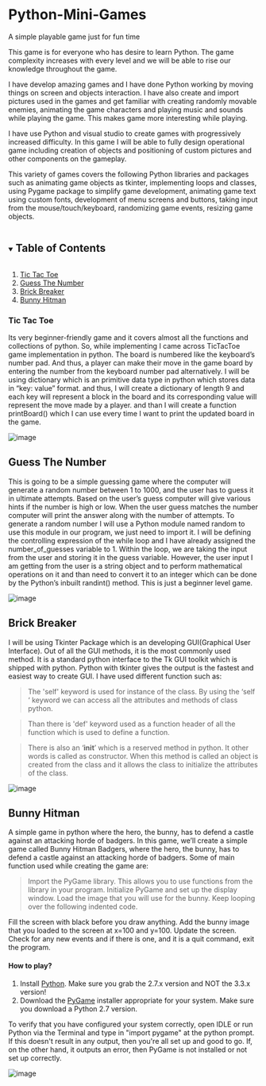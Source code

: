 # Python-Mini-Games
A simple playable game just for fun time 

This game is for everyone who has desire to learn Python. The game complexity increases with every level and we will be able to rise our knowledge throughout the game.

I have develop amazing games and I have done Python working by moving things on screen and objects interaction. I have also create and import pictures used in the games and get familiar with creating randomly movable enemies, animating the game characters and playing music and sounds while playing the game. This makes game more interesting while playing.

I have use Python and visual studio to create games with progressively increased difficulty. In this game I will be able to fully design operational game including creation of objects and positioning of custom pictures and other components on the gameplay.

This variety of games covers the following Python libraries and packages such as animating game objects as tkinter, implementing loops and classes, using Pygame package to simplify game development, animating game text using custom fonts, development of menu screens and buttons, taking input from the mouse/touch/keyboard, randomizing game events, resizing game objects.

<!-- TABLE OF CONTENTS -->
<details open="open">
  <summary><h2 style="display: inline-block">Table of Contents</h2></summary>
  <ol>
    <li>
      <a href="#Tic-Tac-Toe">Tic Tac Toe</a></li>
    <li><a href="#Guess-The-Number">Guess The Number</a></li>
    <li><a href="#Brick-Breaker">Brick Breaker</a></li>
    <li><a href="#Bunny-Hitman">Bunny Hitman</a></li>    
  </ol>
</details>

### Tic Tac Toe

Its very beginner-friendly game and it covers almost all the functions and collections of python. So, while implementing I came across TicTacToe game implementation in python.
The board is numbered like the keyboard’s number pad. And thus, a player can make their move in the game board by entering the number from the keyboard number pad alternatively.
I will be using dictionary which is an primitive data type in python which stores data in “key: value” format. and thus, I will create a dictionary of length 9 and each key will represent a block in the board and its corresponding value will represent the move made by a player. and than I will create a function printBoard() which I can use every time I want to print the updated board in the game.

![image](https://user-images.githubusercontent.com/75266216/121560458-25baab00-ca35-11eb-8a15-3c540ab09a50.png)


## Guess The Number

This is going to be a simple guessing game where the computer will generate a random number between 1 to 1000, and the user has to guess it in ultimate attempts. Based on the user’s guess computer will give various hints if the number is high or low. When the user guess matches the number computer will print the answer along with the number of attempts. To generate a random number I will use a Python module named random to use this module in our program, we just need to import it. I will be defining the controlling expression of the while loop and I have already assigned the number_of_guesses variable to 1. Within the loop, we are taking the input from the user and storing it in the guess variable. However, the user input I am getting from the user is a string object and to perform mathematical operations on it and than need to convert it to an integer which can be done by the Python’s inbuilt randint() method. This is just a beginner level game.

![image](https://user-images.githubusercontent.com/75266216/121563788-636d0300-ca38-11eb-8448-ecbcda6dd610.png)


## Brick Breaker

I will be using Tkinter Package which is an developing GUI(Graphical User Interface). Out of all the GUI methods, it is the most commonly used method. It is a standard python interface to the Tk GUI toolkit which is shipped with python. Python with tkinter gives the output is the fastest and easiest way to create GUI. I have used different function such as:
> The 'self' keyword is used for instance of the class. By using the ‘self ‘ keyword we can access all the attributes and methods of class python.

> Than there is 'def' keyword used as a function header of all the function which is used to define a function.

> There is also an ‘__init__’ which is a reserved method in python. It other words is called as constructor. When this method is called an object is created from the class and it allows the class to initialize the attributes of the class.

![image](https://user-images.githubusercontent.com/75266216/121652381-36146980-cab9-11eb-85f2-de8d8a057d93.png)

## Bunny Hitman

A simple game in python where the hero, the bunny, has to defend a castle against an attacking horde of badgers. In this game, we’ll create a simple game called Bunny Hitman Badgers, where the hero, the bunny, has to defend a castle against an attacking horde of badgers. Some of main function used while creating the game are:

> Import the PyGame library. This allows you to use functions from the library in your program.
> Initialize PyGame and set up the display window.
Load the image that you will use for the bunny.
Keep looping over the following indented code.


Fill the screen with black before you draw anything.
Add the bunny image that you loaded to the screen at x=100 and y=100.
Update the screen.
Check for any new events and if there is one, and it is a quit command, exit the program.

#### How to play?

1. Install [Python](http://www.python.org/download/). Make sure you grab the 2.7.x version and NOT the 3.3.x version!
2. Download the [PyGame](http://www.pygame.org/download.shtml) installer appropriate for your system. Make sure you download a Python 2.7 version.

To verify that you have configured your system correctly, open IDLE or run Python via the Terminal and type in "import pygame" at the python prompt. If this doesn't result in any output, then you're all set up and good to go. If, on the other hand, it outputs an error, then PyGame is not installed or not set up correctly. 

![image](https://user-images.githubusercontent.com/75266216/121849990-bcbf8580-cd09-11eb-91d2-9120b8f7fdb7.png)


